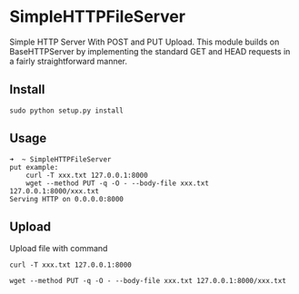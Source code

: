 # SimpleHTTPFileServer
Simple HTTP Server With POST and PUT Upload.
This module builds on BaseHTTPServer by implementing the standard GET and HEAD requests in a fairly straightforward manner.



## Install

```
sudo python setup.py install
```



## Usage

```
➜  ~ SimpleHTTPFileServer
put example:
    curl -T xxx.txt 127.0.0.1:8000
    wget --method PUT -q -O - --body-file xxx.txt 127.0.0.1:8000/xxx.txt
Serving HTTP on 0.0.0.0:8000
```



## Upload

Upload file with command

```
curl -T xxx.txt 127.0.0.1:8000
```

```
wget --method PUT -q -O - --body-file xxx.txt 127.0.0.1:8000/xxx.txt
```



